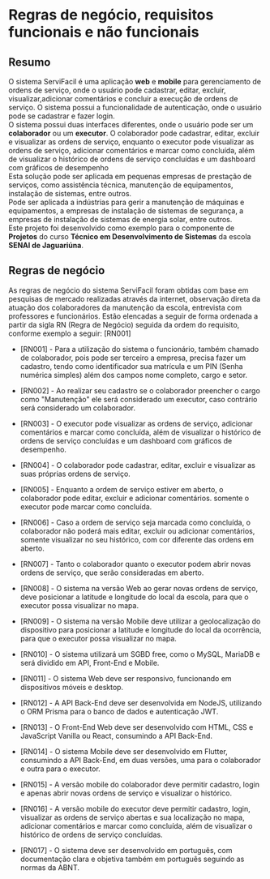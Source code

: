 # Regras de negócio, requisitos funcionais e não funcionais

## Resumo
O sistema ServiFacil é uma aplicação **web** e **mobile** para gerenciamento de ordens de serviço, onde o usuário pode cadastrar, editar, excluir, visualizar,adicionar comentários e concluir a execução de ordens de serviço. O sistema possui a funcionalidade de autenticação, onde o usuário pode se cadastrar e fazer login.<br>O sistema possui duas interfaces diferentes, onde o usuário pode ser um **colaborador** ou um **executor**. O colaborador pode cadastrar, editar, excluir e visualizar as ordens de serviço, enquanto o executor pode visualizar as ordens de serviço, adicionar comentários e marcar como concluída, além de visualizar o histórico de ordens de serviço concluídas e um dashboard com gráficos de desempenho<br>Esta solução pode ser aplicada em pequenas empresas de prestação de serviços, como assistência técnica, manutenção de equipamentos, instalação de sistemas, entre outros.<br>Pode ser aplicada a indústrias para gerir a manutenção de máquinas e equipamentos, a empresas de instalação de sistemas de segurança, a empresas de instalação de sistemas de energia solar, entre outros.<br>Este projeto foi desenvolvido como exemplo para o componente de **Projetos** do curso **Técnico em Desenvolvimento de Sistemas** da escola **SENAI de Jaguariúna**.

## Regras de negócio
As regras de negócio do sistema ServiFacil foram obtidas com base em pesquisas de mercado realizadas através da internet, observação direta da atuação dos colaboradores da manutenção da escola, entrevista com professores e funcionários.
Estão elencadas a seguir de forma ordenada a partir da sigla RN (Regra de Negócio) seguida da ordem do requisito, conforme exemplo a seguir: [RN001]

- [RN001] - Para a utilização do sistema o funcionário, também chamado de colaborador, pois pode ser terceiro a empresa, precisa fazer um cadastro, tendo como identificador sua matrícula e um PIN (Senha numérica simples) além dos campos nome completo, cargo e setor.

- [RN002] - Ao realizar seu cadastro se o colaborador preencher o cargo como "Manutenção" ele será considerado um executor, caso contrário será considerado um colaborador.

- [RN003] - O executor pode visualizar as ordens de serviço, adicionar comentários e marcar como concluída, além de visualizar o histórico de ordens de serviço concluídas e um dashboard com gráficos de desempenho.

- [RN004] - O colaborador pode cadastrar, editar, excluir e visualizar as suas próprias ordens de serviço.

- [RN005] - Enquanto a ordem de serviço estiver em aberto, o colaborador pode editar, excluir e adicionar comentários. somente o executor pode marcar como concluída.

- [RN006] - Caso a ordem de serviço seja marcada como concluída, o colaborador não poderá mais editar, excluir ou adicionar comentários, somente visualizar no seu histórico, com cor diferente das ordens em aberto.

- [RN007] - Tanto o colaborador quanto o executor podem abrir novas ordens de serviço, que serão consideradas em aberto.

- [RN008] - O sistema na versão Web ao gerar novas ordens de serviço, deve posicionar a latitude e longitude do local da escola, para que o executor possa visualizar no mapa.

- [RN009] - O sistema na versão Mobile deve utilizar a geolocalização do dispositivo para posicionar a latitude e longitude do local da ocorrência, para que o executor possa visualizar no mapa.

- [RN010] - O sistema utilizará um SGBD free, como o MySQL, MariaDB e será dividido em API, Front-End e Mobile.

- [RN011] - O sistema Web deve ser responsivo, funcionando em dispositivos móveis e desktop.

- [RN012] - A API Back-End deve ser desenvolvida em NodeJS, utilizando o ORM Prisma para o banco de dados e autenticação JWT.

- [RN013] - O Front-End Web deve ser desenvolvido com HTML, CSS e JavaScript Vanilla ou React, consumindo a API Back-End.

- [RN014] - O sistema Mobile deve ser desenvolvido em Flutter, consumindo a API Back-End, em duas versões, uma para o colaborador e outra para o executor.

- [RN015] - A versão mobile do colaborador deve permitir cadastro, login e apenas abrir novas ordens de serviço e visualizar o histórico.

- [RN016] - A versão mobile do executor deve permitir cadastro, login, visualizar as ordens de serviço abertas e sua localização no mapa, adicionar comentários e marcar como concluída, além de visualizar o histórico de ordens de serviço concluídas.

- [RN017] - O sistema deve ser desenvolvido em português, com documentação clara e objetiva também em português seguindo as normas da ABNT.

